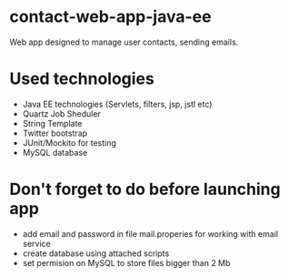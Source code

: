 # contact-web-app-java-ee
Web app designed to manage user contacts, sending emails.

# Used technologies
- Java EE technologies (Servlets, filters, jsp, jstl etc)
- Quartz Job Sheduler
- String Template
- Twitter bootstrap
- JUnit/Mockito for testing
- MySQL database

# Don't forget to do before launching app
- add email and password in file mail.properies for working with email service
- create database using attached scripts
- set permision on MySQL to store files bigger than 2 Mb
